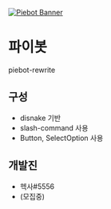 [![Piebot Banner](https://cdn.discordapp.com/attachments/926666716128366643/927446904592273438/2022-01-03_150900.png)](https://discord.gg/2fN7USdNuu)

# 파이봇
piebot-rewrite

## 구성
- disnake 기반
- slash-command 사용
- Button, SelectOption 사용

## 개발진
- 헥사#5556
- (모집중)
